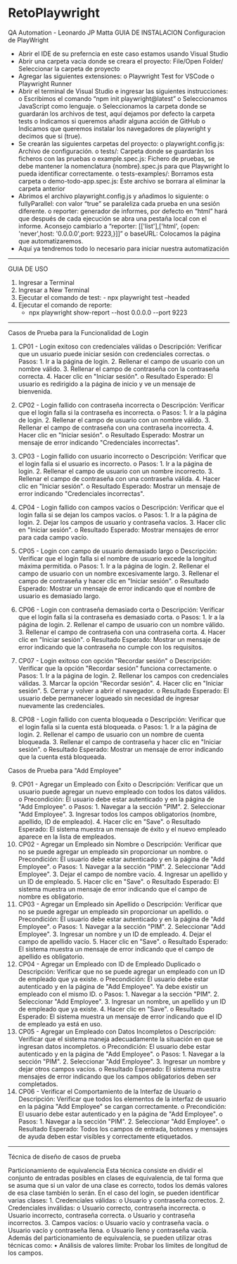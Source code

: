 # RetoPlaywright
QA Automation - Leonardo JP Matta
GUIA DE INSTALACION 
Configuracion de PlayWright
-	Abrir el IDE de su preferncia en este caso estamos usando Visual Studio 
-	Abrir una carpeta vacia donde se creara el proyecto: File/Open Folder/ Seleccionar la carpeta de proyecto
-	Agregar las siguientes extensiones: 
       o	Playwright Test for VSCode
       o	Playwright Runner
-	Abrir el terminal de Visual Studio e ingresar las siguientes instrucciones:
       o	Escribimos el comando “npm init playwright@latest”
       o	Seleccionamos JavaScript como lenguaje.
       o	Seleccionamos la carpeta donde se guardarán los archivos de test, aquí dejamos por defecto la carpeta tests
       o	Indicamos si queremos añadir alguna acción de GitHub 
       o	Indicamos que queremos instalar los navegadores de playwright y decimos que si (true).
-	Se crearán las siguientes carpetas del proyecto:
       o	playwright.config.js: Archivo de configuración.
       o	tests/: Carpeta donde se guardarán los ficheros con las pruebas
       o	example.spec.js: Fichero de pruebas, se debe mantener la nomenclatura {nombre}.spec.js para que Playwright lo pueda identificar correctamente.
       o	tests-examples/: Borramos esta carpeta
       o	demo-todo-app.spec.js:  Este archivo se borrara al eliminar la carpeta anterior
-	Abrimos el archivo playwright.config.js y añadimos lo siguiente: 
       o	fullyParallel: con valor “true” se paraleliza cada prueba en una sesión diferente.
       o	reporter: generador de informes, por defecto en “html” hará que después de cada ejecución se abra una pestaña local con el informe. Aconsejo cambiarlo a “reporter: [['list'],['html', {open: 'never',host: '0.0.0.0',port: 9223,}]]”
       o	baseURL: Colocamos la página que automatizaremos.
-	Aquí ya tendremos todo lo necesario para iniciar nuestra automatización

-----------------------------------------------------------------------------

GUIA DE USO 
1.   Ingresar a Terminal
2. Ingresar a New Terminal
3. Ejecutar el comando de test:
       -	npx playwright test –headed
4.	Ejecutar el comando de reporte:
       -	npx playwright show-report --host 0.0.0.0 --port 9223

------------------------------------------------------------------------------

Casos de Prueba para la Funcionalidad de Login
1. CP01 - Login exitoso con credenciales válidas
       o	Descripción: Verificar que un usuario puede iniciar sesión con credenciales correctas.
       o	Pasos:
              1.	Ir a la página de login.
              2.	Rellenar el campo de usuario con un nombre válido.
              3.	Rellenar el campo de contraseña con la contraseña correcta.
              4.	Hacer clic en "Iniciar sesión".
       o	Resultado Esperado: El usuario es redirigido a la página de inicio y ve un mensaje de bienvenida.

2. CP02 - Login fallido con contraseña incorrecta
       o	Descripción: Verificar que el login falla si la contraseña es incorrecta.
       o	Pasos:
              1.	Ir a la página de login.
              2.	Rellenar el campo de usuario con un nombre válido.
              3.	Rellenar el campo de contraseña con una contraseña incorrecta.
              4.	Hacer clic en "Iniciar sesión".
       o	Resultado Esperado: Mostrar un mensaje de error indicando "Credenciales incorrectas".

3. CP03 - Login fallido con usuario incorrecto
       o	Descripción: Verificar que el login falla si el usuario es incorrecto.
       o	Pasos:
              1.	Ir a la página de login.
              2.	Rellenar el campo de usuario con un nombre incorrecto.
              3.	Rellenar el campo de contraseña con una contraseña válida.
              4.	Hacer clic en "Iniciar sesión".
       o	Resultado Esperado: Mostrar un mensaje de error indicando "Credenciales incorrectas".

4. CP04 - Login fallido con campos vacíos
       o	Descripción: Verificar que el login falla si se dejan los campos vacíos.
       o	Pasos:
              1.	Ir a la página de login.
              2.	Dejar los campos de usuario y contraseña vacíos.
              3.	Hacer clic en "Iniciar sesión".
       o	Resultado Esperado: Mostrar mensajes de error para cada campo vacío.

5. CP05 - Login con campo de usuario demasiado largo
       o	Descripción: Verificar que el login falla si el nombre de usuario excede la longitud máxima permitida.
       o	Pasos:
              1.	Ir a la página de login.
              2.	Rellenar el campo de usuario con un nombre excesivamente largo.
              3.	Rellenar el campo de contraseña y hacer clic en "Iniciar sesión".
       o	Resultado Esperado: Mostrar un mensaje de error indicando que el nombre de usuario es demasiado largo.

6. CP06 - Login con contraseña demasiado corta
       o	Descripción: Verificar que el login falla si la contraseña es demasiado corta.
       o	Pasos:
              1.	Ir a la página de login.
              2.	Rellenar el campo de usuario con un nombre válido.
              3.	Rellenar el campo de contraseña con una contraseña corta.
              4.	Hacer clic en "Iniciar sesión".
       o	Resultado Esperado: Mostrar un mensaje de error indicando que la contraseña no cumple con los requisitos.

7. CP07 - Login exitoso con opción "Recordar sesión"
       o	Descripción: Verificar que la opción "Recordar sesión" funciona correctamente.
       o	Pasos:
              1.	Ir a la página de login.
              2.	Rellenar los campos con credenciales válidas.
              3.	Marcar la opción "Recordar sesión".
              4.	Hacer clic en "Iniciar sesión".
              5.	Cerrar y volver a abrir el navegador.
       o	Resultado Esperado: El usuario debe permanecer logueado sin necesidad de ingresar nuevamente las credenciales.

8. CP08 - Login fallido con cuenta bloqueada
       o	Descripción: Verificar que el login falla si la cuenta está bloqueada.
       o	Pasos:
              1.	Ir a la página de login.
              2.	Rellenar el campo de usuario con un nombre de cuenta bloqueada.
              3.	Rellenar el campo de contraseña y hacer clic en "Iniciar sesión".
       o	Resultado Esperado: Mostrar un mensaje de error indicando que la cuenta está bloqueada.

Casos de Prueba para "Add Employee"

9. CP01 - Agregar un Empleado con Éxito
       o	Descripción: Verificar que un usuario puede agregar un nuevo empleado con     todos los datos válidos.
       o	Precondición: El usuario debe estar autenticado y en la página de "Add Employee".
       o	Pasos:
              1.	Navegar a la sección "PIM".
              2.	Seleccionar "Add Employee".
              3.	Ingresar todos los campos obligatorios (nombre, apellido, ID de empleado).
              4.     Hacer clic en "Save".
       o	Resultado Esperado: El sistema muestra un mensaje de éxito y el nuevo empleado aparece en la lista de empleados.
10. CP02 - Agregar un Empleado sin Nombre
       o	Descripción: Verificar que no se puede agregar un empleado sin proporcionar un nombre.
       o	Precondición: El usuario debe estar autenticado y en la página de "Add Employee".
       o	Pasos:
              1.	Navegar a la sección "PIM".
              2.	Seleccionar "Add Employee".
              3.	Dejar el campo de nombre vacío.
              4.     Ingresar un apellido y un ID de empleado.
              5.     Hacer clic en "Save".
       o	Resultado Esperado: El sistema muestra un mensaje de error indicando que el campo de nombre es obligatorio.
11. CP03 - Agregar un Empleado sin Apellido
       o	Descripción: Verificar que no se puede agregar un empleado sin proporcionar un apellido.
       o	Precondición: El usuario debe estar autenticado y en la página de "Add Employee".
       o	Pasos:
              1.	Navegar a la sección "PIM".
              2.	Seleccionar "Add Employee".
              3.	Ingresar un nombre y un ID de empleado.
              4.     Dejar el campo de apellido vacío.
              5.     Hacer clic en "Save".
       o	Resultado Esperado: El sistema muestra un mensaje de error indicando que el campo de apellido es obligatorio.
12. CP04 - Agregar un Empleado con ID de Empleado Duplicado
       o	Descripción: Verificar que no se puede agregar un empleado con un ID de empleado que ya existe.
       o	Precondición: El usuario debe estar autenticado y en la página de "Add Employee". Ya debe existir un empleado con el mismo ID.
       o	Pasos:
              1.	Navegar a la sección "PIM".
              2.	Seleccionar "Add Employee".
              3.	Ingresar un nombre, un apellido y un ID de empleado que ya existe.
              4.     Hacer clic en "Save".
       o	Resultado Esperado: El sistema muestra un mensaje de error indicando que el ID de empleado ya está en uso.
13. CP05 - Agregar un Empleado con Datos Incompletos
       o	Descripción: Verificar que el sistema maneja adecuadamente la situación en que se ingresan datos incompletos.
       o	Precondición: El usuario debe estar autenticado y en la página de "Add Employee".
       o	Pasos:
              1.	Navegar a la sección "PIM".
              2.	Seleccionar "Add Employee".
              3.	Ingresar un nombre y dejar otros campos vacíos.
       o	Resultado Esperado: El sistema muestra mensajes de error indicando que los campos obligatorios deben ser completados.
14. CP06 - Verificar el Comportamiento de la Interfaz de Usuario
       o	Descripción: Verificar que todos los elementos de la interfaz de usuario en la página "Add Employee" se cargan correctamente.
       o	Precondición: El usuario debe estar autenticado y en la página de "Add Employee".
       o	Pasos:
              1.	Navegar a la sección "PIM".
              2.	Seleccionar "Add Employee".
       o	Resultado Esperado: Todos los campos de entrada, botones y mensajes de ayuda deben estar visibles y correctamente etiquetados.

--------------------------------------------------------------------------------------------

Técnica de diseño de casos de prueba

Particionamiento de equivalencia
Esta técnica consiste en dividir el conjunto de entradas posibles en clases de equivalencia, de tal forma que se asuma que si un valor de una clase es correcto, todos los demás valores de esa clase también lo serán. En el caso del login, se pueden identificar varias clases:
      1.	Credenciales válidas:
               o	Usuario y contraseña correctos.
      2.	Credenciales inválidas:
               o	Usuario correcto, contraseña incorrecta.
               o	Usuario incorrecto, contraseña correcta.
               o	Usuario y contraseña incorrectos.
      3.	Campos vacíos:
               o	Usuario vacío y contraseña vacía.
               o	Usuario vacío y contraseña llena.
               o	Usuario lleno y contraseña vacía.
Además del particionamiento de equivalencia, se pueden utilizar otras técnicas como:
•	Análisis de valores límite: Probar los límites de longitud de los campos.



